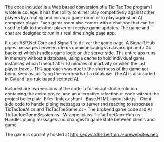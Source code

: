The code included is a Web based conversion of a Tic Tac Toe program I wrote in college. It has the ability to either play competitively against other players by creating and joining a game room or to play against an AI computer player. Each game room also comes with a chat box that can be used to talk to the other player or receive game updates. The game and chat are designed to run in a real time single page app.



It uses ASP.Net Core and SignalR to deliver the game page. A SignalR Hub pipes messages between clients communicating via Javascript and a C# backend which handles game logic on the server side. The entire app runs in memory without a database, using a cache to hold individual game instances which timeout after 10 minutes of inactivity or when the last player leaves. This approach was due to the shortness of the game not being seen as justifying the overheads of a database. The AI is also coded in C# and is a rule based scripted AI.

Included are two versions of the code, a full visual studio solution containing the entire project and an alternative selection of code without the project boilerplate. 
Files:
Index.cshtml - Base HTML layout
site.js - Client side code to handle piping messages to server and reacting to responses
TicTacToeAI.cs and TicTacToeGame.cs - The backend game code and AI
TicTacToeGameSession.cs - Wrapper class
TicTacToeGameHub.cs - Handles piping messages and changes to game state between clients and game

The game is currently hosted at http://edwardherbertmn.azurewebsites.net/

